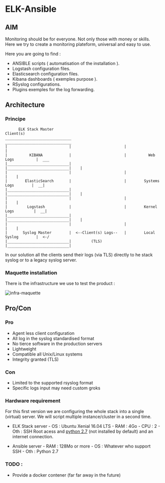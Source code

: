 # ELK-Ansible

## AIM 

Monitoring should be for everyone. Not only those with money or skills. Here we try to create a monitoring plateform, universal and easy to use. 

Here you are going to find :
 - ANSIBLE scripts ( automatisation of the installation ).
 - Logstash configuration files.
 - Elasticsearch configuration files.
 - Kibana dashboards ( exemples purpose ).
 - RSyslog configurations.
 - Plugins exemples for the log forwarding.


## Architecture 

### Principe
```
      ELK Stack Master                                           Client(s)
______________________________                        ______________________________   
|                            |                        |                            |  
|          KIBANA            |                        |          Web Logs          |  ___
|____________________________|                        |____________________________|    |
|                            |                        |                            |    |
|        ElasticSearch       |                        |        Systems Logs        |  __|
|____________________________|                        |____________________________|    |
|                            |                        |                            |    |
|         Logstash           |                        |        Kernel Logs         |  __|
|____________________________|                        |____________________________|    |
|                            |                        |                            |    |
|       Syslog Master        |  <--Client(s) Logs--   |        Local Syslog        |  <-/
|____________________________|         (TLS)          |____________________________|  
```
 In our solution all the clients send their logs (via TLS) directly to he stack syslog or to a legacy syslog server. 

### Maquette installation 

There is the infrastructure we use to test the product : 

![infra-maquette](https://github.com/Nodulaire/ELK-Ansible/blob/master/Documentation/Images/infra-maquette.png)

## Pro/Con

### Pro 

- Agent less client configuration
- All log in the syslog standardised format
- No tierce software in the production servers
- Lightweight
- Compatible all Unix/Linux systems
- Integrity granted (TLS)

### Con
- Limited to  the supported rsyslog format 
- Specific logs input may need custom groks

### Hardware requirement
For this first version we are configuring the whole stack into a single (virtual) server. We will script multiple instance/cluster in a second time.


- ELK Stack server
      - OS  : Ubuntu Xenial 16.04 LTS
      - RAM : 4Go
      - CPU : 2
      - Oth : SSH Root acess and [python 2.7](http://docs.ansible.com/ansible/faq.html#how-do-i-handle-python-pathing-not-having-a-python-2-x-in-usr-bin-python-on-a-remote-machine) (not installed by default) and an internet connection.  

- Ansible server
      - RAM : 128Mo or more
      - OS  : Whatever who support SSH
      - Oth : Python 2.7





### TODO :
- Provide a docker contener (far far away in the future)
